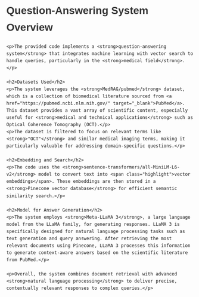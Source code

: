 <!DOCTYPE html>
<html lang="en">
<head>
    <meta charset="UTF-8">
    <meta name="viewport" content="width=device-width, initial-scale=1.0">
    <title>Question-Answering System README</title>
    <style>
        body {
            font-family: Arial, sans-serif;
            line-height: 1.6;
            margin: 20px;
        }
        h1 {
            color: #333;
        }
        h2 {
            color: #555;
        }
        p {
            margin: 10px 0;
        }
        .highlight {
            background-color: #f0f8ff;
            padding: 5px;
            border-left: 3px solid #00f;
        }
    </style>
</head>
<body>
    <h1>Question-Answering System Overview</h1>
    
    <p>The provided code implements a <strong>question-answering system</strong> that integrates machine learning with vector search to handle queries, particularly in the <strong>medical field</strong>.</p>
    
    <h2>Datasets Used</h2>
    <p>The system leverages the <strong>MedRAG/pubmed</strong> dataset, which is a collection of biomedical literature sourced from <a href="https://pubmed.ncbi.nlm.nih.gov/" target="_blank">PubMed</a>. This dataset provides a vast array of scientific content, especially useful for <strong>medical and technical applications</strong> such as Optical Coherence Tomography (OCT).</p>
    <p>The dataset is filtered to focus on relevant terms like <strong>"OCT"</strong> and similar medical imaging terms, making it particularly valuable for addressing domain-specific questions.</p>
    
    <h2>Embedding and Search</h2>
    <p>The code uses the <strong>sentence-transformers/all-MiniLM-L6-v2</strong> model to convert text into <span class="highlight">vector embeddings</span>. These embeddings are then stored in a <strong>Pinecone vector database</strong> for efficient semantic similarity search.</p>
    
    <h2>Model for Answer Generation</h2>
    <p>The system employs <strong>Meta-LLaMA 3</strong>, a large language model from the LLaMA family, for generating responses. LLaMA 3 is specifically designed for natural language processing tasks such as text generation and query answering. After retrieving the most relevant documents using Pinecone, LLaMA 3 processes this information to generate context-aware answers based on the scientific literature from PubMed.</p>
    
    <p>Overall, the system combines document retrieval with advanced <strong>natural language processing</strong> to deliver precise, contextually relevant responses to complex queries.</p>
</body>
</html>
